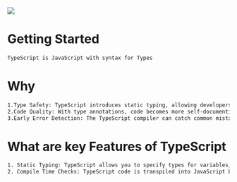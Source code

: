 <!DOCTYPE html>
<html lang="en">
<head>
    <meta charset="UTF-8">
    <meta name="viewport" content="width=device-width, initial-scale=1.0">
</head>
<body>
<img src="https://th.bing.com/th/id/OIP.b2Z9JpXGA7-nhe6Xm371AwHaEK?pid=ImgDet&rs=1" width={200}  class="image"/>


# Getting Started
``` bash
TypeScript is JavaScript with syntax for Types
```
# Why
``` bash
1.Type Safety: TypeScript introduces static typing, allowing developers to define types for variables, function parameters, and return values. This catches type-related errors at compile-time rather than runtime, leading to more reliable and maintainable code.
2.Code Quality: With type annotations, code becomes more self-documenting and easier to understand. This can lead to better collaboration among team members and reduced maintenance costs over time.
3.Early Error Detection: The TypeScript compiler can catch common mistakes and type mismatches during development, helping to prevent bugs and reduce the time spent debugging
```
# What are key Features of TypeScript
``` bash
1. Static Typing: TypeScript allows you to specify types for variables, function parameters, and return values. This helps catch type-related errors at compile time rather than runtime. Types also provide better code documentation and understanding.
2. Compile Time Checks: TypeScript code is transpiled into JavaScript before execution. During this process, the TypeScript compiler performs static type checking and other validations, helping to catch errors and issues before the code is run.

```

</body>
</html>

